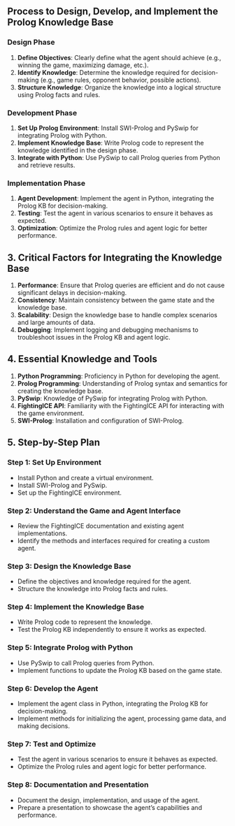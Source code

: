 ## Process to Design, Develop, and Implement the Prolog Knowledge Base

### Design Phase
1. **Define Objectives**: Clearly define what the agent should achieve (e.g., winning the game, maximizing damage, etc.).
2. **Identify Knowledge**: Determine the knowledge required for decision-making (e.g., game rules, opponent behavior, possible actions).
3. **Structure Knowledge**: Organize the knowledge into a logical structure using Prolog facts and rules.

### Development Phase
1. **Set Up Prolog Environment**: Install SWI-Prolog and PySwip for integrating Prolog with Python.
2. **Implement Knowledge Base**: Write Prolog code to represent the knowledge identified in the design phase.
3. **Integrate with Python**: Use PySwip to call Prolog queries from Python and retrieve results.

### Implementation Phase
1. **Agent Development**: Implement the agent in Python, integrating the Prolog KB for decision-making.
2. **Testing**: Test the agent in various scenarios to ensure it behaves as expected.
3. **Optimization**: Optimize the Prolog rules and agent logic for better performance.

## 3. Critical Factors for Integrating the Knowledge Base
1. **Performance**: Ensure that Prolog queries are efficient and do not cause significant delays in decision-making.
2. **Consistency**: Maintain consistency between the game state and the knowledge base.
3. **Scalability**: Design the knowledge base to handle complex scenarios and large amounts of data.
4. **Debugging**: Implement logging and debugging mechanisms to troubleshoot issues in the Prolog KB and agent logic.

## 4. Essential Knowledge and Tools
1. **Python Programming**: Proficiency in Python for developing the agent.
2. **Prolog Programming**: Understanding of Prolog syntax and semantics for creating the knowledge base.
3. **PySwip**: Knowledge of PySwip for integrating Prolog with Python.
4. **FightingICE API**: Familiarity with the FightingICE API for interacting with the game environment.
5. **SWI-Prolog**: Installation and configuration of SWI-Prolog.

## 5. Step-by-Step Plan

### Step 1: Set Up Environment
- Install Python and create a virtual environment.
- Install SWI-Prolog and PySwip.
- Set up the FightingICE environment.

### Step 2: Understand the Game and Agent Interface
- Review the FightingICE documentation and existing agent implementations.
- Identify the methods and interfaces required for creating a custom agent.

### Step 3: Design the Knowledge Base
- Define the objectives and knowledge required for the agent.
- Structure the knowledge into Prolog facts and rules.

### Step 4: Implement the Knowledge Base
- Write Prolog code to represent the knowledge.
- Test the Prolog KB independently to ensure it works as expected.

### Step 5: Integrate Prolog with Python
- Use PySwip to call Prolog queries from Python.
- Implement functions to update the Prolog KB based on the game state.

### Step 6: Develop the Agent
- Implement the agent class in Python, integrating the Prolog KB for decision-making.
- Implement methods for initializing the agent, processing game data, and making decisions.

### Step 7: Test and Optimize
- Test the agent in various scenarios to ensure it behaves as expected.
- Optimize the Prolog rules and agent logic for better performance.

### Step 8: Documentation and Presentation
- Document the design, implementation, and usage of the agent.
- Prepare a presentation to showcase the agent’s capabilities and performance.

